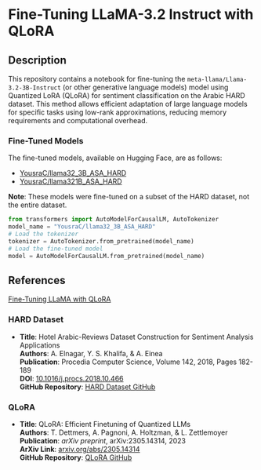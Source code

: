 # Fine-Tuning LLaMA-3.2 Instruct with QLoRA

## Description
This repository contains a notebook for fine-tuning the `meta-llama/Llama-3.2-3B-Instruct` (or other generative language models) model using Quantized LoRA (QLoRA) for sentiment classification on the Arabic HARD dataset. This method allows efficient adaptation of large language models for specific tasks using low-rank approximations, reducing memory requirements and computational overhead.

### Fine-Tuned Models
The fine-tuned models, available on Hugging Face, are as follows:
- [YousraC/llama32_3B_ASA_HARD](https://huggingface.co/YousraC/llama32_3B_ASA_HARD)
- [YousraC/llama321B_ASA_HARD](https://huggingface.co/YousraC/llama321B_ASA_HARD)

**Note**: These models were fine-tuned on a subset of the HARD dataset, not the entire dataset.

```python
from transformers import AutoModelForCausalLM, AutoTokenizer
model_name = "YousraC/llama32_3B_ASA_HARD"
# Load the tokenizer
tokenizer = AutoTokenizer.from_pretrained(model_name)
# Load the fine-tuned model
model = AutoModelForCausalLM.from_pretrained(model_name)
```

## References

[Fine-Tuning LLaMA with QLoRA](https://www.youtube.com/watch?v=9wp0Gd9-pfE) 

### HARD Dataset
- **Title**: Hotel Arabic-Reviews Dataset Construction for Sentiment Analysis Applications  
  **Authors**: A. Elnagar, Y. S. Khalifa, & A. Einea  
  **Publication**: Procedia Computer Science, Volume 142, 2018, Pages 182-189  
  **DOI**: [10.1016/j.procs.2018.10.466](https://doi.org/10.1016/j.procs.2018.10.466)  
  **GitHub Repository**: [HARD Dataset GitHub](https://github.com/elnagara/HARD-Arabic-Dataset)  

### QLoRA
- **Title**: QLoRA: Efficient Finetuning of Quantized LLMs  
  **Authors**: T. Dettmers, A. Pagnoni, A. Holtzman, & L. Zettlemoyer  
  **Publication**: *arXiv preprint*, arXiv:2305.14314, 2023  
  **ArXiv Link**: [arxiv.org/abs/2305.14314](https://arxiv.org/abs/2305.14314)  
  **GitHub Repository**: [QLoRA GitHub](https://github.com/artidoro/qlora)
